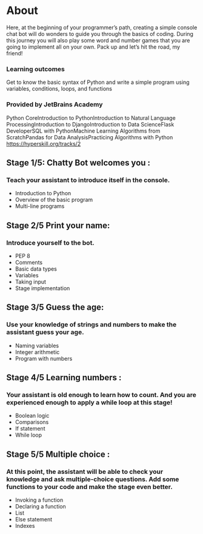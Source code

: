 
# About
Here, at the beginning of your programmer’s path, creating a simple console chat bot will do wonders to guide you through the basics of coding. During this journey you will also play some word and number games that you are going to implement all on your own. Pack up and let’s hit the road, my friend!

### Learning outcomes
Get to know the basic syntax of Python and write a simple program using variables, conditions, loops, and functions

### Provided by JetBrains Academy
Python CoreIntroduction to PythonIntroduction to Natural Language ProcessingIntroduction to DjangoIntroduction to Data ScienceFlask DeveloperSQL with PythonMachine Learning Algorithms from ScratchPandas for Data AnalysisPracticing Algorithms with Python
https://hyperskill.org/tracks/2

## Stage 1/5: Chatty Bot welcomes you : 
### Teach your assistant to introduce itself in the console.
- Introduction to Python
- Overview of the basic program
- Multi-line programs

## Stage 2/5 Print your name:
### Introduce yourself to the bot.
- PEP 8
- Comments
- Basic data types
- Variables
- Taking input
- Stage implementation

## Stage 3/5 Guess the age:
### Use your knowledge of strings and numbers to make the assistant guess your age.
- Naming variables
- Integer arithmetic
- Program with numbers

## Stage 4/5 Learning numbers :
### Your assistant is old enough to learn how to count. And you are experienced enough to apply a while loop at this stage!
- Boolean logic
- Comparisons
- If statement
- While loop

## Stage 5/5 Multiple choice :
### At this point, the assistant will be able to check your knowledge and ask multiple-choice questions. Add some functions to your code and make the stage even better.
- Invoking a function
- Declaring a function
- List
- Else statement
- Indexes
